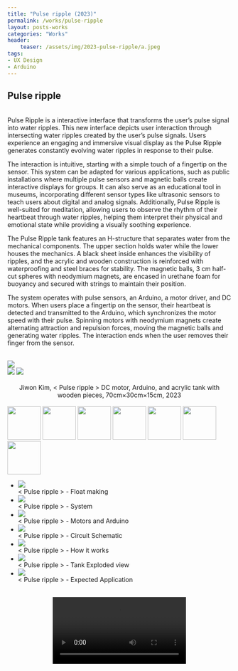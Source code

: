 ```yaml
---
title: "Pulse ripple (2023)"
permalink: /works/pulse-ripple
layout: posts-works
categories: "Works"
header:
    teaser: /assets/img/2023-pulse-ripple/a.jpeg
tags:
- UX Design
- Arduino
---
```

## Pulse ripple
<br>
Pulse Ripple is a interactive interface that transforms the user’s pulse signal into water ripples. 
This new interface depicts user interaction through intersecting water ripples created by the user’s pulse signals. 
Users experience an engaging and immersive visual display as the Pulse Ripple generates constantly evolving water ripples in response to their pulse. 

The interaction is intuitive, starting with a simple touch of a fingertip on the sensor. This system can be adapted for various applications, such as public installations where multiple pulse sensors and magnetic balls create interactive displays for groups. It can also serve as an educational tool in museums, incorporating different sensor types like ultrasonic sensors to teach users about digital and analog signals. Additionally, Pulse Ripple is well-suited for meditation, allowing users to observe the rhythm of their heartbeat through water ripples, helping them interpret their physical and emotional state while providing a visually soothing experience.

The Pulse Ripple tank features an H-structure that separates water from the mechanical components. The upper section holds water while the lower houses the mechanics. A black sheet inside enhances the visibility of ripples, and the acrylic and wooden construction is reinforced with waterproofing and steel braces for stability. The magnetic balls, 3 cm half-cut spheres with neodymium magnets, are encased in urethane foam for buoyancy and secured with strings to maintain their position.

The system operates with pulse sensors, an Arduino, a motor driver, and DC motors. When users place a fingertip on the sensor, their heartbeat is detected and transmitted to the Arduino, which synchronizes the motor speed with their pulse. Spinning motors with neodymium magnets create alternating attraction and repulsion forces, moving the magnetic balls and generating water ripples. The interaction ends when the user removes their finger from the sensor.
<br>
<br>
<div class="left">
<img src="/assets/img/2023-pulse-ripple/b.jpeg" style="width:auto; height:auto;"/>
</div>

<div class="left">
<img src="/assets/img/2023-pulse-ripple/c.jpeg" style="width:auto; height:auto;"/>
<img src="/assets/img/2023-pulse-ripple/d.jpeg" style="width:auto; height:auto;"/>
</div>

<div style = "text-align: center;"> 
<br>
Jiwon Kim, < Pulse ripple > DC motor, Arduino, and acrylic tank with wooden pieces, 70cm×30cm×15cm, 2023
</div>
<br>

<div class="carousel-container">
<!-- Thumbnails -->
<div class="carousel-thumbnails">
    <img src="/assets/img/2023-pulse-ripple/zde.jpeg" width="75" height="75" data-index="0">
    <img src="/assets/img/2023-pulse-ripple/ze.jpeg" width="75" height="75" data-index="1">
    <img src="/assets/img/2023-pulse-ripple/zf.jpeg" width="75" height="75" data-index="2">
    <img src="/assets/img/2023-pulse-ripple/zg.jpeg" width="75" height="75" data-index="3">
    <img src="/assets/img/2023-pulse-ripple/zh.jpeg" width="75" height="75" data-index="4">
    <img src="/assets/img/2023-pulse-ripple/zi.jpeg" width="75" height="75" data-index="5">
    <img src="/assets/img/2023-pulse-ripple/zj.jpeg" width="75" height="75" data-index="6">
</div>
<!-- Main Carousel -->
<div class="glide glide-main">
    <div class="glide__track" data-glide-el="track">
    <ul class="glide__slides">
        <li class="glide__slide">
            <img src="/assets/img/2023-pulse-ripple/de.jpeg">
            <div class="slide-caption">< Pulse ripple > - Float making
            </div>
        </li>
        <li class="glide__slide">
            <img src="/assets/img/2023-pulse-ripple/e.jpeg">
            <div class="slide-caption">< Pulse ripple > - System
            </div>
        </li>
        <li class="glide__slide">
            <img src="/assets/img/2023-pulse-ripple/f.jpeg">
            <div class="slide-caption">< Pulse ripple > - Motors and Arduino </div>
        </li>
        <li class="glide__slide">
            <img src="/assets/img/2023-pulse-ripple/g.jpeg">
            <div class="slide-caption">< Pulse ripple > - Circuit Schematic</div>
        </li>
        <li class="glide__slide">
            <img src="/assets/img/2023-pulse-ripple/h.jpeg">
            <div class="slide-caption">< Pulse ripple > - How it works</div>
        </li>
        <li class="glide__slide">
            <img src="/assets/img/2023-pulse-ripple/i.jpeg">
            <div class="slide-caption">< Pulse ripple > - Tank Exploded view</div>
        </li>
        <li class="glide__slide">
            <img src="/assets/img/2023-pulse-ripple/j.jpeg">
            <div class="slide-caption">< Pulse ripple > - Expected Application</div>
        </li>
    </ul>
    </div>
</div>
<br>

<video controls style="display: block; margin: 0 auto; width: auto; max-width: 100%; height: auto;">
  <source src="{{ '/assets/img/2023-pulse-ripple/pulse-ripple.mp4' | relative_url }}" type="video/mp4">
</video>
